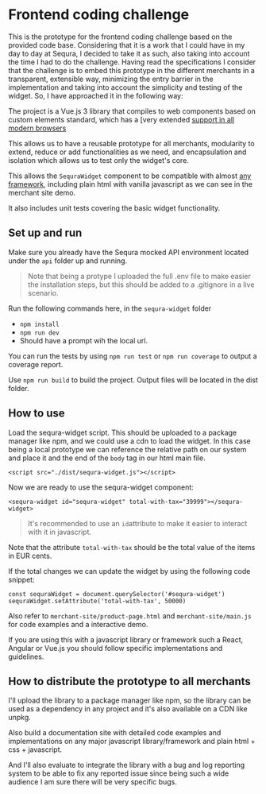 # Frontend coding challenge
This is the prototype for the frontend coding challenge based on the provided code base.
Considering that it is a work that I could have in my day to day at Sequra, I decided to take it as such, also taking into account the time I had to do the challenge. Having read the specifications I consider that the challenge is to embed this prototype in the different merchants in a transparent, extensible way, minimizing the entry barrier in the implementation and taking into account the simplicity and testing of the widget. So, I have approached it in the following way:

The project is a Vue.js 3 library that compiles to web components based on custom elements standard, which has a [very extended [support in all modern browsers](https://caniuse.com/custom-elementsv1)

This allows us to have a reusable prototype for all merchants, modularity to extend, reduce or add functionalities as we need, and encapsulation and isolation which allows us to test only the widget's core.

This allows the `SequraWidget` component to be compatible with almost [any framework](https://custom-elements-everywhere.com/), including plain html with vanilla javascript as we can see in the merchant site demo.

It also includes unit tests covering the basic widget functionality.

## Set up and run

Make sure you already have the Sequra mocked API environment located under the `api` folder up and running.

> Note that being a protype I uploaded the full .env file to make easier the installation steps, but this should be added to a .gitignore in a live scenario.

Run the following commands here, in the `sequra-widget` folder
* `npm install`
* `npm run dev`
* Should have a prompt wih the local url.

You can run the tests by using `npm run test` or `npm run coverage` to output a coverage report.

Use `npm run build` to build the project. Output files will be located in the dist folder.

## How to use

Load the sequra-widget script. This should be uploaded to a package manager like npm, and we could use a cdn to load the widget. In this case being a local prototype we can reference the relative path on our system and place it and the end of the `body` tag in our html main file.

`<script src="./dist/sequra-widget.js"></script>`

Now we are ready to use the sequra-widget component:

`<sequra-widget id="sequra-widget" total-with-tax="39999"></sequra-widget>`

>  It's recommended to use an `id`attribute to make it easier to interact with it in javascript.

Note that the attribute `total-with-tax` should be the total value of the items in EUR cents.

If the total changes we can update the widget by using the following code snippet:
```
const sequraWidget = document.querySelector('#sequra-widget')
sequraWidget.setAttribute('total-with-tax', 50000)
```

Also refer to `merchant-site/product-page.html` and `merchant-site/main.js` for code examples and a interactive demo.

If you are using this with a javascript library or framework such a React, Angular or Vue.js you should follow specific implementations and guidelines.

## How to distribute the prototype to all merchants
I'll upload the library to a package manager like npm, so the library can be used as a dependency in any project and it's also available on a CDN like unpkg.

Also build a documentation site with detailed code examples and implementations on any major javascript library/framework and plain html + css + javascript.

And I'll also evaluate to integrate the library with a bug and log reporting system to be able to fix any reported issue since being such a wide audience I am sure there will be very specific bugs.
